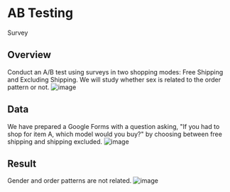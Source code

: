 # AB Testing
Survey

## Overview
Conduct an A/B test using surveys in two shopping modes: Free Shipping and Excluding Shipping. We will study whether sex is related to the order pattern or not.
![image](https://user-images.githubusercontent.com/95351692/144249453-25139ff1-36b7-47ae-b5c4-41263ababc24.png)

## Data
We have prepared a Google Forms with a question asking, "If you had to shop for item A, which model would you buy?" by choosing between free shipping and shipping excluded.
![image](https://user-images.githubusercontent.com/95351692/144251093-85577294-a659-49e0-8330-917a04322fb2.png)

## Result
Gender and order patterns are not related.
![image](https://user-images.githubusercontent.com/95351692/144251446-fe80bba5-17fd-405f-b41f-5c3e290e3d80.png)
